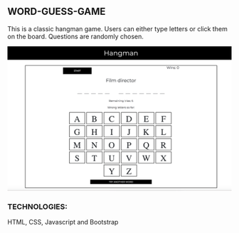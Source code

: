 ## WORD-GUESS-GAME

This is a classic hangman game. 
Users can either type letters or click them on the board. 
Questions are randomly chosen.

<img src="assets/img/hangman_img.png">

### TECHNOLOGIES:

HTML, CSS, Javascript and Bootstrap

